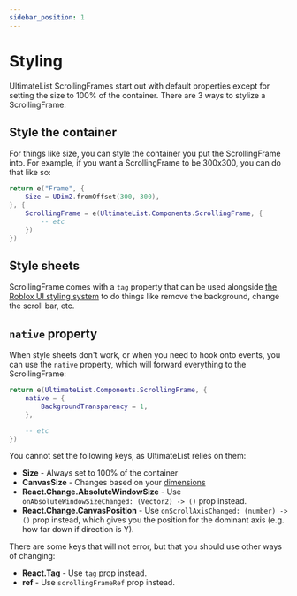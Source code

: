 ```yaml
---
sidebar_position: 1
---
```

# Styling
UltimateList ScrollingFrames start out with default properties except for setting the size to 100% of the container. There are 3 ways to stylize a ScrollingFrame.

## Style the container

For things like size, you can style the container you put the ScrollingFrame into. For example, if you want a ScrollingFrame to be 300x300, you can do that like so:

```lua
return e("Frame", {
    Size = UDim2.fromOffset(300, 300),
}, {
    ScrollingFrame = e(UltimateList.Components.ScrollingFrame, {
        -- etc
    })
})
```

## Style sheets

ScrollingFrame comes with a `tag` property that can be used alongside [the Roblox UI styling system](https://create.roblox.com/docs/ui/styling) to do things like remove the background, change the scroll bar, etc.

## `native` property

When style sheets don't work, or when you need to hook onto events, you can use the `native` property, which will forward everything to the ScrollingFrame:

```lua
return e(UltimateList.Components.ScrollingFrame, {
    native = {
        BackgroundTransparency = 1,
    },

    -- etc
})
```

You cannot set the following keys, as UltimateList relies on them:
- **Size** - Always set to 100% of the container
- **CanvasSize** - Changes based on your [dimensions](../core-concepts/dimensions)
- **React.Change.AbsoluteWindowSize** - Use `onAbsoluteWindowSizeChanged: (Vector2) -> ()` prop instead.
- **React.Change.CanvasPosition** - Use `onScrollAxisChanged: (number) -> ()` prop instead, which gives you the position for the dominant axis (e.g. how far down if direction is Y).

There are some keys that will not error, but that you should use other ways of changing:
- **React.Tag** - Use `tag` prop instead.
- **ref** - Use `scrollingFrameRef` prop instead.
